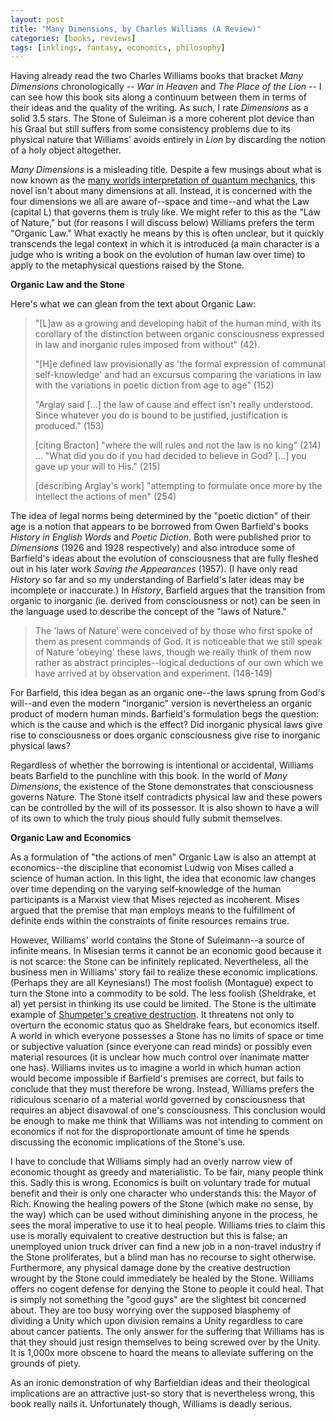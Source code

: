 ```yaml
---
layout: post
title: "Many Dimensions, by Charles Williams (A Review)"
categories: [books, reviews]
tags: [inklings, fantasy, economics, philosophy]
---
```

Having already read the two Charles Williams books that bracket _Many Dimensions_ chronologically -- _War in Heaven_ and _The Place of the Lion_ -- I can see how this book sits along a continuum between them in terms of their ideas and the quality of the writing. As such, I rate _Dimensions_ as a solid 3.5 stars. The Stone of Suleiman is a more coherent plot device than his Graal but still suffers from some consistency problems due to its physical nature that Williams' avoids entirely in _Lion_ by discarding the notion of a holy object altogether.

_Many Dimensions_ is a misleading title. Despite a few musings about what is now known as the [many worlds interpretation of quantum mechanics](http://en.wikipedia.org/wiki/Many-worlds_interpretation), this novel isn't about many dimensions at all. Instead, it is concerned with the four dimensions we all are aware of--space and time--and what the Law (capital L) that governs them is truly like. We might refer to this as the "Law of Nature," but (for reasons I will discuss below) Williams prefers the term "Organic Law." What exactly he means by this is often unclear, but it quickly transcends the legal context in which it is introduced (a main character is a judge who is writing a book on the evolution of human law over time) to apply to the metaphysical questions raised by the Stone.

**Organic Law and the Stone**

Here's what we can glean from the text about Organic Law:

> "[L]aw as a growing and developing habit of the human mind, with its corollary of the distinction between organic consciousness expressed in law and inorganic rules imposed from without" (42).
> 
> "[H]e defined law provisionally as 'the formal expression of communal self-knowledge' and had an excursus comparing the variations in law with the variations in poetic diction from age to age" (152)
> 
> "Arglay said [...] the law of cause and effect isn't really understood. Since whatever you do is bound to be justified, justification is produced." (153)
> 
> [citing Bracton] "where the will rules and not the law is no king" (214) ... "What did you do if you had decided to believe in God? [...] you gave up your will to His." (215)
> 
> [describing Arglay's work] "attempting to formulate once more by the intellect the actions of men" (254)

The idea of legal norms being determined by the "poetic diction" of their age is a notion that appears to be borrowed from Owen Barfield's books _History in English Words_ and _Poetic Diction_. Both were published prior to _Dimensions_ (1926 and 1928 respectively) and also introduce some of Barfield's ideas about the evolution of consciousness that are fully fleshed out in his later work _Saving the Appearances_ (1957). (I have only read _History_ so far and so my understanding of Barfield's later ideas may be incomplete or inaccurate.) In _History_, Barfield argues that the transition from organic to inorganic (ie. derived from consciousness or not) can be seen in the language used to describe the concept of the "laws of Nature."

> The 'laws of Nature' were conceived of by those who first spoke of them as present commands of God. It is noticeable that we still speak of Nature 'obeying' these laws, though we really think of them now rather as abstract principles--logical deductions of our own which we have arrived at by observation and experiment. (148-149)

For Barfield, this idea began as an organic one--the laws sprung from God's will--and even the modern "inorganic" version is nevertheless an organic product of modern human minds. Barfield's formulation begs the question: which is the cause and which is the effect? Did inorganic physical laws give rise to consciousness or does organic consciousness give rise to inorganic physical laws?

Regardless of whether the borrowing is intentional or accidental, Williams beats Barfield to the punchline with this book. In the world of _Many Dimensions_, the existence of the Stone demonstrates that consciousness governs Nature. The Stone itself contradicts physical law and these powers can be controlled by the will of its possessor. It is also shown to have a will of its own to which the truly pious should fully submit themselves.

**Organic Law and Economics**

As a formulation of "the actions of men" Organic Law is also an attempt at economics--the discipline that economist Ludwig von Mises called a science of human action. In this light, the idea that economic law changes over time depending on the varying self-knowledge of the human participants is a Marxist view that Mises rejected as incoherent. Mises argued that the premise that man employs means to the fulfillment of definite ends within the constraints of finite resources remains true.

However, Williams' world contains the Stone of Suleimann--a source of infinite means. In Misesian terms it cannot be an economic good because it is not scarce: the Stone can be infinitely replicated. Nevertheless, all the business men in Williams' story fail to realize these economic implications. (Perhaps they are all Keynesians!) The most foolish (Montague) expect to turn the Stone into a commodity to be sold. The less foolish (Sheldrake, et al) yet persist in thinking its use could be limited. The Stone is the ultimate example of [Shumpeter's creative destruction](http://en.wikipedia.org/wiki/Creative_destruction). It threatens not only to overturn the economic status quo as Sheldrake fears, but economics itself. A world in which everyone possesses a Stone has no limits of space or time or subjective valuation (since everyone can read minds) or possibly even material resources (it is unclear how much control over inanimate matter one has). Williams invites us to imagine a world in which human action would become impossible if Barfield's premises are correct, but fails to conclude that they must therefore be wrong. Instead, Williams prefers the ridiculous scenario of a material world governed by consciousness that requires an abject disavowal of one's consciousness. This conclusion would be enough to make me think that Williams was not intending to comment on economics if not for the disproportionate amount of time he spends discussing the economic implications of the Stone's use.

I have to conclude that Williams simply had an overly narrow view of economic thought as greedy and materialistic. To be fair, many people think this. Sadly this is wrong. Economics is built on voluntary trade for mutual benefit and their is only one character who understands this: the Mayor of Rich. Knowing the healing powers of the Stone (which make no sense, by the way) which can be used without diminishing anyone in the process, he sees the moral imperative to use it to heal people. Williams tries to claim this use is morally equivalent to creative destruction but this is false; an unemployed union truck driver can find a new job in a non-travel industry if the Stone proliferates, but a blind man has no recourse to sight otherwise. Furthermore, any physical damage done by the creative destruction wrought by the Stone could immediately be healed by the Stone. Williams offers no cogent defense for denying the Stone to people it could heal. That is simply not something the "good guys" are the slightest bit concerned about. They are too busy worrying over the supposed blasphemy of dividing a Unity which upon division remains a Unity regardless to care about cancer patients. The only answer for the suffering that Williams has is that they should just resign themselves to being screwed over by the Unity. It is 1,000x more obscene to hoard the means to alleviate suffering on the grounds of piety.

As an ironic demonstration of why Barfieldian ideas and their theological implications are an attractive just-so story that is nevertheless wrong, this book really nails it. Unfortunately though, Williams is deadly serious.
